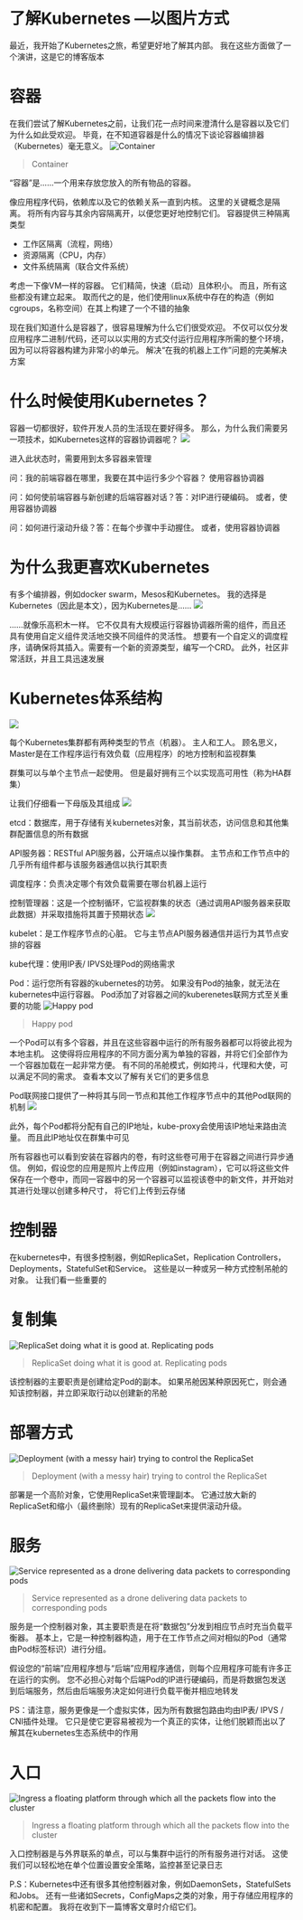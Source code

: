 # 了解Kubernetes —以图片方式

最近，我开始了Kubernetes之旅，希望更好地了解其内部。 我在这些方面做了一个演讲，这是它的博客版本
# 容器

在我们尝试了解Kubernetes之前，让我们花一点时间来澄清什么是容器以及它们为什么如此受欢迎。 毕竟，在不知道容器是什么的情况下谈论容器编排器（Kubernetes）毫无意义。
![Container](1*lus49PaFI90rVMd23fV86A.png)
> Container


“容器”是……一个用来存放您放入的所有物品的容器。

像应用程序代码，依赖库以及它的依赖关系一直到内核。 这里的关键概念是隔离。 将所有内容与其余内容隔离开，以便您更好地控制它们。 容器提供三种隔离类型
+ 工作区隔离（流程，网络）
+ 资源隔离（CPU，内存）
+ 文件系统隔离（联合文件系统）

考虑一下像VM一样的容器。 它们精简，快速（启动）且体积小。 而且，所有这些都没有建立起来。 取而代之的是，他们使用linux系统中存在的构造（例如cgroups，名称空间）在其上构建了一个不错的抽象

现在我们知道什么是容器了，很容易理解为什么它们很受欢迎。 不仅可以仅分发应用程序二进制/代码，还可以以实用的方式交付运行应用程序所需的整个环境，因为可以将容器构建为非常小的单元。 解决“在我的机器上工作”问题的完美解决方案
# 什么时候使用Kubernetes？

容器一切都很好，软件开发人员的生活现在要好得多。 那么，为什么我们需要另一项技术，如Kubernetes这样的容器协调器呢？
![](1*QDhBk9xFa77T4n3-5lHIsg.png)

进入此状态时，需要用到太多容器来管理

问：我的前端容器在哪里，我要在其中运行多少个容器？ 使用容器协调器

问：如何使前端容器与新创建的后端容器对话？答：对IP进行硬编码。 或者，使用容器协调器

问：如何进行滚动升级？答：在每个步骤中手动握住。 或者，使用容器协调器
# 为什么我更喜欢Kubernetes

有多个编排器，例如docker swarm，Mesos和Kubernetes。 我的选择是Kubernetes（因此是本文），因为Kubernetes是……
![](1*eHVk7p4I2LuSnVwvYaHbyw.png)

……就像乐高积木一样。 它不仅具有大规模运行容器协调器所需的组件，而且还具有使用自定义组件灵活地交换不同组件的灵活性。 想要有一个自定义的调度程序，请确保将其插入。需要有一个新的资源类型，编写一个CRD。 此外，社区非常活跃，并且工具迅速发展
# Kubernetes体系结构
![](1*xYujRQjcpd-mQbNTwEbukA.png)

每个Kubernetes集群都有两种类型的节点（机器）。 主人和工人。 顾名思义，Master是在工作程序运行有效负载（应用程序）的地方控制和监视群集

群集可以与单个主节点一起使用。 但是最好拥有三个以实现高可用性（称为HA群集）

让我们仔细看一下母版及其组成
![](1*qgogo7I03e5kyNWKVWtFYg.png)

etcd：数据库，用于存储有关kubernetes对象，其当前状态，访问信息和其他集群配置信息的所有数据

API服务器：RESTful API服务器，公开端点以操作集群。 主节点和工作节点中的几乎所有组件都与该服务器通信以执行其职责

调度程序：负责决定哪个有效负载需要在哪台机器上运行

控制管理器：这是一个控制循环，它监视群集的状态（通过调用API服务器来获取此数据）并采取措施将其置于预期状态
![](1*sHmUG1htz-brFTGPz3HXXQ.png)

kubelet：是工作程序节点的心脏。 它与主节点API服务器通信并运行为其节点安排的容器

kube代理：使用IP表/ IPVS处理Pod的网络需求

Pod：运行您所有容器的kubernetes的功劳。 如果没有Pod的抽象，就无法在kubernetes中运行容器。 Pod添加了对容器之间的kuberenetes联网方式至关重要的功能
![Happy pod](1*c80mIDN0Wz7b2xb5Qfxerw.png)
> Happy pod


一个Pod可以有多个容器，并且在这些容器中运行的所有服务器都可以将彼此视为本地主机。 这使得将应用程序的不同方面分离为单独的容器，并将它们全部作为一个容器加载在一起非常方便。 有不同的吊舱模式，例如挎斗，代理和大使，可以满足不同的需求。 查看本文以了解有关它们的更多信息

Pod联网接口提供了一种将其与同一节点和其他工作程序节点中的其他Pod联网的机制
![](1*F2wfrW5zO6Y36Yr_jL014g.png)

此外，每个Pod都将分配有自己的IP地址，kube-proxy会使用该IP地址来路由流量。 而且此IP地址仅在群集中可见

所有容器也可以看到安装在容器内的卷，有时这些卷可用于在容器之间进行异步通信。 例如，假设您的应用是照片上传应用（例如instagram），它可以将这些文件保存在一个卷中，而同一容器中的另一个容器可以监视该卷中的新文件，并开始对其进行处理以创建多种尺寸， 将它们上传到云存储
# 控制器

在kubernetes中，有很多控制器，例如ReplicaSet，Replication Controllers，Deployments，StatefulSet和Service。 这些是以一种或另一种方式控制吊舱的对象。 让我们看一些重要的
# 复制集
![ReplicaSet doing what it is good at. Replicating pods](1*CrG3p2FUcjiHhwLyGQzQ2Q.png)
> ReplicaSet doing what it is good at. Replicating pods


该控制器的主要职责是创建给定Pod的副本。 如果吊舱因某种原因死亡，则会通知该控制器，并立即采取行动以创建新的吊舱
# 部署方式
![Deployment (with a messy hair) trying to control the ReplicaSet](1*6qQCQLV8cIBkMY7K4GKrig.png)
> Deployment (with a messy hair) trying to control the ReplicaSet


部署是一个高阶对象，它使用ReplicaSet来管理副本。 它通过放大新的ReplicaSet和缩小（最终删除）现有的ReplicaSet来提供滚动升级。
# 服务
![Service represented as a drone delivering data packets to corresponding pods](1*oAF5BE2RplGHtGmcC0L5Ew.png)
> Service represented as a drone delivering data packets to corresponding pods


服务是一个控制器对象，其主要职责是在将“数据包”分发到相应节点时充当负载平衡器。 基本上，它是一种控制器构造，用于在工作节点之间对相似的Pod（通常由Pod标签标识）进行分组。

假设您的“前端”应用程序想与“后端”应用程序通信，则每个应用程序可能有许多正在运行的实例。 您不必担心对每个后端Pod的IP进行硬编码，而是将数据包发送到后端服务，然后由后端服务决定如何进行负载平衡并相应地转发

PS：请注意，服务更像是一个虚拟实体，因为所有数据包路由均由IP表/ IPVS / CNI插件处理。 它只是使它更容易被视为一个真正的实体，让他们脱颖而出以了解其在kubernetes生态系统中的作用
# 入口
![Ingress a floating platform through which all the packets flow into the cluster](1*FEufKCJPNrCwkrJkwtjQWQ.png)
> Ingress a floating platform through which all the packets flow into the cluster


入口控制器是与外界联系的单点，可以与集群中运行的所有服务进行对话。 这使我们可以轻松地在单个位置设置安全策略，监控甚至记录日志

P.S：Kubernetes中还有很多其他控制器对象，例如DaemonSets，StatefulSets和Jobs。 还有一些诸如Secrets，ConfigMaps之类的对象，用于存储应用程序的机密和配置。 我将在收到下一篇博客文章时介绍它们。
